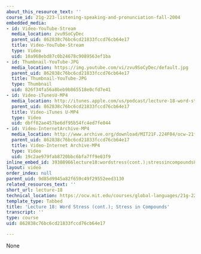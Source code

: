 ```yaml
---
about_this_resource_text: ''
course_id: 21g-223-listening-speaking-and-pronunciation-fall-2004
embedded_media:
- id: Video-YouTube-Stream
  media_location: zvu9SoCyDec
  parent_uid: 862838c76bc6cd21833fccd76cb64e17
  title: Video-YouTube-Stream
  type: Video
  uid: 10a968ebd87c0b24678c9089563ef1ba
- id: Thumbnail-YouTube-JPG
  media_location: https://img.youtube.com/vi/zvu9SoCyDec/default.jpg
  parent_uid: 862838c76bc6cd21833fccd76cb64e17
  title: Thumbnail-YouTube-JPG
  type: Thumbnail
  uid: 826f34fa56a8beb9b865518e0cfd7e41
- id: Video-iTunesU-MP4
  media_location: http://itunes.apple.com/us/podcast/lecture-18-word-stress-cont./id341713876?i=63768987
  parent_uid: 862838c76bc6cd21833fccd76cb64e17
  title: Video-iTunes U-MP4
  type: Video
  uid: dbff82ae457be6df95b54fc4ed7fe044
- id: Video-InternetArchive-MP4
  media_location: http://www.archive.org/download/MIT21F.224F04/ocw-21f.224-09nov2004-220k.mp4
  parent_uid: 862838c76bc6cd21833fccd76cb64e17
  title: Video-Internet Archive-MP4
  type: Video
  uid: 19c2ae979fab8720bbc6bfa7ff9e03f9
inline_embed_id: 39308966lecture18:wordstress(cont.);stressincompounds87047136
layout: video
order_index: null
parent_uid: 9d85d9945a82f659c49f29552eed3130
related_resources_text: ''
short_url: lecture-18
technical_location: https://ocw.mit.edu/courses/global-languages/21g-223-listening-speaking-and-pronunciation-fall-2004/video-lectures/lecture-18
template_type: Tabbed
title: 'Lecture 18: Word Stress (cont.); Stress in Compounds'
transcript: ''
type: course
uid: 862838c76bc6cd21833fccd76cb64e17

---
```

None